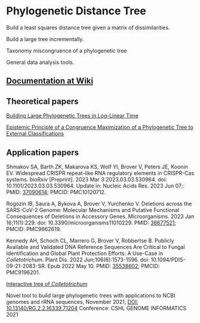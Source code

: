 # Phylogenetic Distance Tree

Build a least squares distance tree given a matrix of dissimilarities.

Build a large tree incrementally.

Taxonomy miscongruence of a phylogenetic tree

General data analysis tools.

## [Documentation at Wiki](https://github.com/ncbi/tree-tool/wiki)


## Theoretical papers

[Building Large Phylogenetic Trees in Log-Linear Time](https://github.com/ncbi/tree-tool/blob/master/phylogeny/doc/inc_ls_dist_tree/inc_ls_dist_tree.pdf)

[Epistemic Principle of a Congruence Maximization of a Phylogenetic Tree to External Classifications](https://github.com/ncbi/tree-tool/blob/master/phylogeny/doc/tax_miscongruence/tax_miscongruence.pdf)

## Application papers
Shmakov SA, Barth ZK, Makarova KS, Wolf YI, Brover V, Peters JE, Koonin EV. 
Widespread CRISPR repeat-like RNA regulatory elements in CRISPR-Cas systems. 
bioRxiv [Preprint]. 2023 Mar 3:2023.03.03.530964. doi: 10.1101/2023.03.03.530964. 
Update in: Nucleic Acids Res. 2023 Jun 07;: PMID: [37090614](https://pubmed.ncbi.nlm.nih.gov/37090614/); PMCID: PMC10120712.

Rogozin IB, Saura A, Bykova A, Brover V, Yurchenko V. 
Deletions across the SARS-CoV-2 Genome: Molecular Mechanisms and Putative Functional Consequences of Deletions in Accessory Genes. 
Microorganisms. 2023 Jan 16;11(1):229. 
doi: 10.3390/microorganisms11010229. PMID: [36677521](https://pubmed.ncbi.nlm.nih.gov/36677521/); PMCID: PMC9862619.

Kennedy AH, Schoch CL, Marrero G, Brover V, Robbertse B. 
Publicly Available and Validated DNA Reference Sequences Are Critical to Fungal Identification and Global Plant Protection Efforts: A Use-Case in _Colletotrichum_. 
Plant Dis. 2022 Jun;106(6):1573-1596. 
doi: 10.1094/PDIS-09-21-2083-SR. Epub 2022 May 10. PMID: [35538602](https://pubmed.ncbi.nlm.nih.gov/35538602/); PMCID: PMC9196201.

[Interactive tree of _Colletotrichum_](https://ftp.ncbi.nlm.nih.gov/pub/robberts/BLOG/ColletotrichumR19.html)

Novel tool to build large phylogenetic trees with applications to NCBI genomes and rRNA sequences,
November 2021,
[DOI: 10.13140/RG.2.2.16339.71204](https://www.researchgate.net/publication/355982339_Novel_tool_to_build_large_phylogenetic_trees_with_applications_to_NCBI_genomes_and_rRNA_sequences?channel=doi&linkId=6188627bd7d1af224bc54e3a&showFulltext=true)
Conference: CSHL GENOME INFORMATICS 2021


